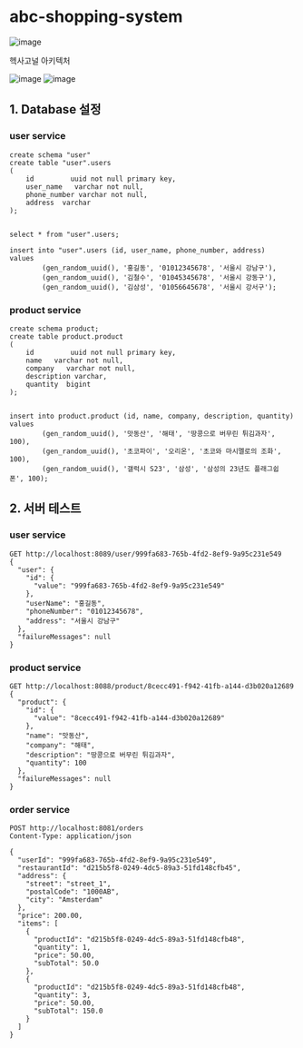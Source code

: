 # abc-shopping-system

![image](https://github.com/JaekwanJeon/abc-shopping-system/assets/3446997/9253a8f0-bf39-4e26-b7a8-16bd7e0b7780)

헥사고널 아키텍처

![image](https://github.com/JaekwanJeon/abc-shopping-system/assets/3446997/5783a59a-6e2f-49e6-b46a-1fb67870ebd0) ![image](https://github.com/JaekwanJeon/abc-shopping-system/assets/3446997/3415e6b2-355f-4dd2-aeee-9c8a2ebf6ace)


## 1. Database 설정

### user service
```
create schema "user"
create table "user".users
(
    id         uuid not null primary key,
    user_name   varchar not null,
    phone_number varchar not null,
    address  varchar
);


select * from "user".users;

insert into "user".users (id, user_name, phone_number, address)
values
        (gen_random_uuid(), '홍길동', '01012345678', '서울시 강남구'),
        (gen_random_uuid(), '김철수', '01045345678', '서울시 강동구'),
        (gen_random_uuid(), '김삼성', '01056645678', '서울시 강서구');
```
### product service
```
create schema product;
create table product.product
(
    id         uuid not null primary key,
    name   varchar not null,
    company   varchar not null,
    description varchar,
    quantity  bigint
);


insert into product.product (id, name, company, description, quantity)
values
        (gen_random_uuid(), '맛동산', '해태', '땅콩으로 버무린 튀김과자', 100),
        (gen_random_uuid(), '초코파이', '오리온', '초코와 마시멜로의 조화', 100),
        (gen_random_uuid(), '갤럭시 S23', '삼성', '삼성의 23년도 플래그쉽 폰', 100);
```

## 2. 서버 테스트
### user service
```
GET http://localhost:8089/user/999fa683-765b-4fd2-8ef9-9a95c231e549
{
  "user": {
    "id": {
      "value": "999fa683-765b-4fd2-8ef9-9a95c231e549"
    },
    "userName": "홍길동",
    "phoneNumber": "01012345678",
    "address": "서울시 강남구"
  },
  "failureMessages": null
}
```
### product service
```
GET http://localhost:8088/product/8cecc491-f942-41fb-a144-d3b020a12689
{
  "product": {
    "id": {
      "value": "8cecc491-f942-41fb-a144-d3b020a12689"
    },
    "name": "맛동산",
    "company": "해태",
    "description": "땅콩으로 버무린 튀김과자",
    "quantity": 100
  },
  "failureMessages": null
}
```
### order service
```
POST http://localhost:8081/orders
Content-Type: application/json

{
  "userId": "999fa683-765b-4fd2-8ef9-9a95c231e549",
  "restaurantId": "d215b5f8-0249-4dc5-89a3-51fd148cfb45",
  "address": {
    "street": "street_1",
    "postalCode": "1000AB",
    "city": "Amsterdam"
  },
  "price": 200.00,
  "items": [
    {
      "productId": "d215b5f8-0249-4dc5-89a3-51fd148cfb48",
      "quantity": 1,
      "price": 50.00,
      "subTotal": 50.0
    },
    {
      "productId": "d215b5f8-0249-4dc5-89a3-51fd148cfb48",
      "quantity": 3,
      "price": 50.00,
      "subTotal": 150.0
    }
  ]
}
```




